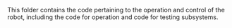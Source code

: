 This folder contains the code pertaining to the operation and control of the robot, including the
code for operation and code for testing subsystems.
